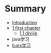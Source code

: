 # Summary

* [Introduction](README.md)
* [1 first chapter](c1.md)
   * [1.1 diyijie](c1s1.md)
* java学习
* [liunx学习](liunxxue_xi.md)

